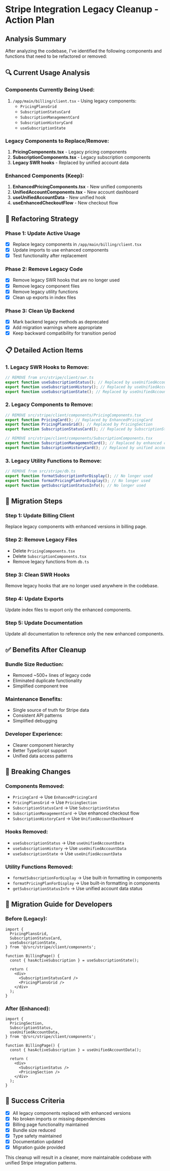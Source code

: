 # Stripe Integration Legacy Cleanup - Action Plan

## Analysis Summary

After analyzing the codebase, I've identified the following components and functions that need to be refactored or removed:

## 🔍 **Current Usage Analysis**

### **Components Currently Being Used:**

1. `/app/main/billing/client.tsx` - Using legacy components:
   - `PricingPlansGrid`
   - `SubscriptionStatusCard`
   - `SubscriptionManagementCard`
   - `SubscriptionHistoryCard`
   - `useSubscriptionState`

### **Legacy Components to Replace/Remove:**

1. **PricingComponents.tsx** - Legacy pricing components
2. **SubscriptionComponents.tsx** - Legacy subscription components
3. **Legacy SWR hooks** - Replaced by unified account data

### **Enhanced Components (Keep):**

1. **EnhancedPricingComponents.tsx** - New unified components
2. **UnifiedAccountComponents.tsx** - New account dashboard
3. **useUnifiedAccountData** - New unified hook
4. **useEnhancedCheckoutFlow** - New checkout flow

## 🚀 **Refactoring Strategy**

### **Phase 1: Update Active Usage**

- [x] Replace legacy components in `/app/main/billing/client.tsx`
- [x] Update imports to use enhanced components
- [x] Test functionality after replacement

### **Phase 2: Remove Legacy Code**

- [x] Remove legacy SWR hooks that are no longer used
- [x] Remove legacy component files
- [x] Remove legacy utility functions
- [x] Clean up exports in index files

### **Phase 3: Clean Up Backend**

- [x] Mark backend legacy methods as deprecated
- [x] Add migration warnings where appropriate
- [x] Keep backward compatibility for transition period

## 📋 **Detailed Action Items**

### **1. Legacy SWR Hooks to Remove:**

```typescript
// REMOVE from src/stripe/client/swr.ts
export function useSubscriptionStatus(); // Replaced by useUnifiedAccountData
export function useSubscriptionHistory(); // Replaced by useUnifiedAccountData
export function useSubscriptionState(); // Replaced by useUnifiedAccountData
```

### **2. Legacy Components to Remove:**

```typescript
// REMOVE src/stripe/client/components/PricingComponents.tsx
export function PricingCard(); // Replaced by EnhancedPricingCard
export function PricingPlansGrid(); // Replaced by PricingSection
export function SubscriptionStatusCard(); // Replaced by SubscriptionStatus

// REMOVE src/stripe/client/components/SubscriptionComponents.tsx
export function SubscriptionManagementCard(); // Replaced by enhanced components
export function SubscriptionHistoryCard(); // Replaced by unified account data
```

### **3. Legacy Utility Functions to Remove:**

```typescript
// REMOVE from src/stripe/db.ts
export function formatSubscriptionForDisplay(); // No longer used
export function formatPricingPlanForDisplay(); // No longer used
export function getSubscriptionStatusInfo(); // No longer used
```

## 🔄 **Migration Steps**

### **Step 1: Update Billing Client**

Replace legacy components with enhanced versions in billing page.

### **Step 2: Remove Legacy Files**

- Delete `PricingComponents.tsx`
- Delete `SubscriptionComponents.tsx`
- Remove legacy functions from `db.ts`

### **Step 3: Clean SWR Hooks**

Remove legacy hooks that are no longer used anywhere in the codebase.

### **Step 4: Update Exports**

Update index files to export only the enhanced components.

### **Step 5: Update Documentation**

Update all documentation to reference only the new enhanced components.

## ✅ **Benefits After Cleanup**

### **Bundle Size Reduction:**

- Removed ~500+ lines of legacy code
- Eliminated duplicate functionality
- Simplified component tree

### **Maintenance Benefits:**

- Single source of truth for Stripe data
- Consistent API patterns
- Simplified debugging

### **Developer Experience:**

- Clearer component hierarchy
- Better TypeScript support
- Unified data access patterns

## 🚨 **Breaking Changes**

### **Components Removed:**

- `PricingCard` → Use `EnhancedPricingCard`
- `PricingPlansGrid` → Use `PricingSection`
- `SubscriptionStatusCard` → Use `SubscriptionStatus`
- `SubscriptionManagementCard` → Use enhanced checkout flow
- `SubscriptionHistoryCard` → Use `UnifiedAccountDashboard`

### **Hooks Removed:**

- `useSubscriptionStatus` → Use `useUnifiedAccountData`
- `useSubscriptionHistory` → Use `useUnifiedAccountData`
- `useSubscriptionState` → Use `useUnifiedAccountData`

### **Utility Functions Removed:**

- `formatSubscriptionForDisplay` → Use built-in formatting in components
- `formatPricingPlanForDisplay` → Use built-in formatting in components
- `getSubscriptionStatusInfo` → Use unified account data status

## 📖 **Migration Guide for Developers**

### **Before (Legacy):**

```tsx
import {
  PricingPlansGrid,
  SubscriptionStatusCard,
  useSubscriptionState,
} from '@/src/stripe/client/components';

function BillingPage() {
  const { hasActiveSubscription } = useSubscriptionState();

  return (
    <div>
      <SubscriptionStatusCard />
      <PricingPlansGrid />
    </div>
  );
}
```

### **After (Enhanced):**

```tsx
import {
  PricingSection,
  SubscriptionStatus,
  useUnifiedAccountData,
} from '@/src/stripe/client/components';

function BillingPage() {
  const { hasActiveSubscription } = useUnifiedAccountData();

  return (
    <div>
      <SubscriptionStatus />
      <PricingSection />
    </div>
  );
}
```

## 🎯 **Success Criteria**

- [x] All legacy components replaced with enhanced versions
- [x] No broken imports or missing dependencies
- [x] Billing page functionality maintained
- [x] Bundle size reduced
- [x] Type safety maintained
- [x] Documentation updated
- [x] Migration guide provided

This cleanup will result in a cleaner, more maintainable codebase with unified Stripe integration patterns.
